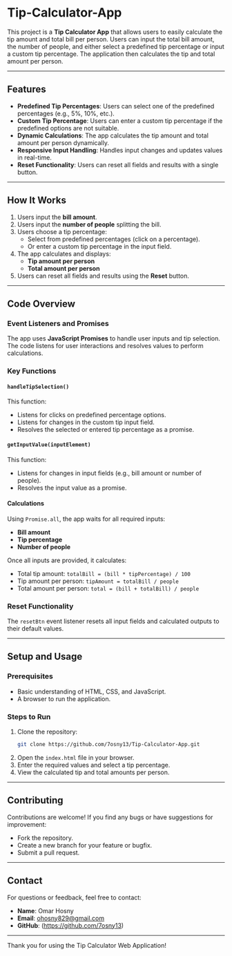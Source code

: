 # Tip-Calculator-App


This project is a **Tip Calculator App** that allows users to easily calculate the tip amount and total bill per person. Users can input the total bill amount, the number of people, and either select a predefined tip percentage or input a custom tip percentage. The application then calculates the tip and total amount per person.

---

## Features
- **Predefined Tip Percentages**: Users can select one of the predefined percentages (e.g., 5%, 10%, etc.).
- **Custom Tip Percentage**: Users can enter a custom tip percentage if the predefined options are not suitable.
- **Dynamic Calculations**: The app calculates the tip amount and total amount per person dynamically.
- **Responsive Input Handling**: Handles input changes and updates values in real-time.
- **Reset Functionality**: Users can reset all fields and results with a single button.

---

## How It Works
1. Users input the **bill amount**.
2. Users input the **number of people** splitting the bill.
3. Users choose a tip percentage:
   - Select from predefined percentages (click on a percentage).
   - Or enter a custom tip percentage in the input field.
4. The app calculates and displays:
   - **Tip amount per person**
   - **Total amount per person**
5. Users can reset all fields and results using the **Reset** button.

---

## Code Overview

### Event Listeners and Promises
The app uses **JavaScript Promises** to handle user inputs and tip selection. The code listens for user interactions and resolves values to perform calculations.

### Key Functions

#### `handleTipSelection()`
This function:
- Listens for clicks on predefined percentage options.
- Listens for changes in the custom tip input field.
- Resolves the selected or entered tip percentage as a promise.

#### `getInputValue(inputElement)`
This function:
- Listens for changes in input fields (e.g., bill amount or number of people).
- Resolves the input value as a promise.

#### Calculations
Using `Promise.all`, the app waits for all required inputs:
- **Bill amount**
- **Tip percentage**
- **Number of people**

Once all inputs are provided, it calculates:
- Total tip amount: `totalBill = (bill * tipPercentage) / 100`
- Tip amount per person: `tipAmount = totalBill / people`
- Total amount per person: `total = (bill + totalBill) / people`

### Reset Functionality
The `resetBtn` event listener resets all input fields and calculated outputs to their default values.

---



## Setup and Usage

### Prerequisites
- Basic understanding of HTML, CSS, and JavaScript.
- A browser to run the application.

### Steps to Run
1. Clone the repository:
   ```bash
   git clone https://github.com/7osny13/Tip-Calculator-App.git
   ```
2. Open the `index.html` file in your browser.
3. Enter the required values and select a tip percentage.
4. View the calculated tip and total amounts per person.

---

## Contributing
Contributions are welcome! If you find any bugs or have suggestions for improvement:
- Fork the repository.
- Create a new branch for your feature or bugfix.
- Submit a pull request.

---


## Contact
For questions or feedback, feel free to contact:
- **Name**: Omar Hosny
- **Email**: ohosny829@gmail.com
- **GitHub**: (https://github.com/7osny13)

---

Thank you for using the Tip Calculator Web Application!

